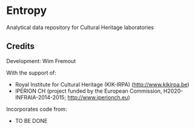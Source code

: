 # Entropy
Analytical data repository for Cultural Heritage laboratories

## Credits

Development: Wim Fremout

With the support of:
- Royal Institute for Cultural Heritage (KIK-IRPA) (http://www.kikirpa.be)
- IPERION CH (project funded by the European Commission, H2020-INFRAIA-2014-2015; http://www.iperionch.eu)

Incorporates code from:
- TO BE DONE
